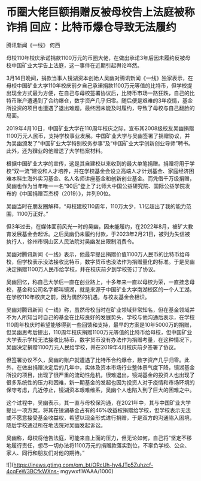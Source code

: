 # 币圈大佬巨额捐赠反被母校告上法庭被称诈捐 回应：比特币爆仓导致无法履约

腾讯新闻《一线》 何西

母校110年校庆承诺捐款1100万元的币圈大佬，在做出承诺3年后因未履约反被母校中国矿业大学告上法庭，这一事件在近期引起舆论哗然。

3月14日晚间，捐款当事人镜湖资本创始人吴幽对腾讯新闻《一线》独家表示，在母校中国矿业大学110年校庆前夕自己承诺捐款1100万元等值的比特币，但学校提出现金方式最为方便，在自己与母校签署协议后，比特币市场一路狂跌，自己的比特币账户遭遇到了合约爆仓，数字资产几乎归零。随后便是艰难的3年疫情，基金所投资的项目也遭遇了退出难题，最终因未能及时履约，导致了母校与自己翻脸的局面。

2019年4月10日，中国矿业大学在110周年校庆之际，宣布其2008级校友吴幽捐赠1100万元人民币，支持学校事业发展。中国矿业大学与吴幽签署了捐赠协议，并为吴幽颁发了“中国矿业大学特别校务参事”及“中国矿业大学创新创业导师”聘书。此外，还为肄业的他赠送了大学档案材料。

根据中国矿业大学的宣传，这是其自建校以来收到的最大单笔捐赠。捐赠将用于学校“双一流”建设和人才培养，并在学校基金会设立高端人才计划基金、家庭经济困难本科生海外实习基金、名人名师讲座基金和创新创业基金。而凭借千万级捐赠，吴幽也作为当年唯一一名“90后”登上了北师大中国公益研究院、国际公益学院发布的《中国捐赠百杰榜（2019）》，并列90位。

吴幽当时在朋友圈解释，“母校建校110周年，110万太少，1.1亿超出了我的能力范围，1100万正好。”

但3年过去，在媒体面前风光一时的吴幽，因未能履约，在2022年8月，被矿大教育发展基金会起诉。之后吴幽仍未履约付款，于2023年2月21日，被列为失信被执行人，徐州市铜山区人民法院对吴幽发出限制消费令。

吴幽对腾讯新闻《一线》表示，他最早提出捐赠价值1100万人民币的比特币给母校，但学校表示没法接收比特币，数字货币也没法作为捐赠量化的标准。于是吴幽决定捐赠1100万人民币给学校，并在校庆前夕到学校签订了协议。

吴幽回忆，称自己大学后一直在创业路上，十多年来一直以母校为荣，一直挂念母校，基金和公司名字都叫镜湖，就是来源于中国矿业大学南湖校区的一个人工湖。在学校110年校庆之前，因为偶然的机遇，与校友基金会相识。

吴幽对腾讯新闻《一线》称，虽然母校当时在矿业领域非常知名，但在基金领域并不为人所知当时自己的基金在比较良好的发展势头，学校与他沟通后表示，在学校110周年校庆时希望能够得到一些回馈和支持，最早的方案是10年5000万的捐赠，但吴幽思考后提出，110周年校庆捐赠1100万元等值的比特币给母校，但中国矿业大学表示学校无法接收比特币，数字货币没有办法作为捐赠考量，在这种情况下，吴幽决定捐赠1100万元人民给学校，并在2019年4月校庆前夕签署了协议。

但签署协议不久，吴幽的账户就遭遇了比特币合约爆仓，数字资产几乎归零。此外，在做出捐赠决定后的几年中，实体及资本市场行业整体景气度下降，镜湖基金所投的项目，出现了很严重的流动性危机，很难退出，镜湖基金的投资人也出现了很多系统性的压力和困难，新一期基金的发起也因为投资人对于疫情和市场环境的保守考虑，几近停止，镜湖资本艰难维系，吴幽个人也陷入到了巨大的困难之中。

这个过程中，吴幽表示，其一直与母校保沟通，在2021年中，其与中国矿业大学提出一项方案，将其在镜湖基金占有的46%收益权捐赠给学校，但学校表示无法或不愿意接受基金收益权，希望以现金形式进行捐赠，于是双方的沟通陷入困境，随后学校通过所在地法院对吴幽发起诉讼。

吴幽称，母校将他告法庭，可能来自上面的压力，但无论如何，自己将“坚定不移地履行责任，想尽一切办法将1100万元的捐赠款落实到位，不辜负学校、公众、家人、同行和朋友们对他的期待。”

![](https://inews.gtimg.com/om_bt/ORcUh-hy4JTp5Zuhzcf-4cqFeW3BCfkWXns-
mgywxflWAAA/1000)

